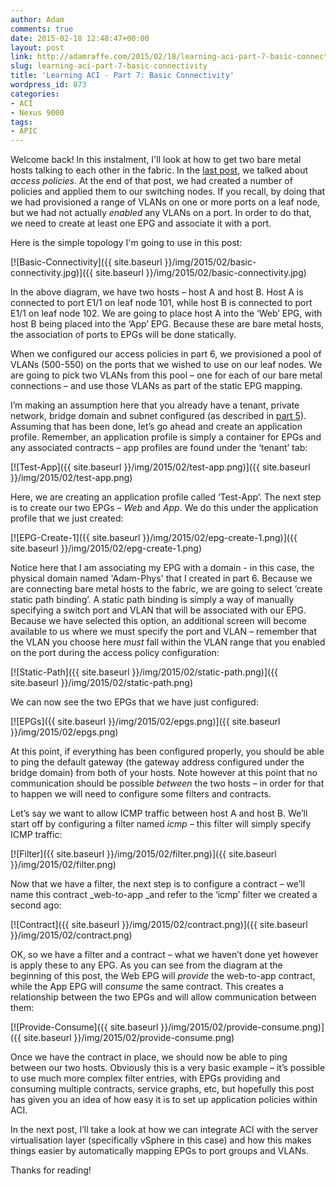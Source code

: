 ```yaml
---
author: Adam
comments: true
date: 2015-02-18 12:48:47+00:00
layout: post
link: http://adamraffe.com/2015/02/18/learning-aci-part-7-basic-connectivity/
slug: learning-aci-part-7-basic-connectivity
title: 'Learning ACI - Part 7: Basic Connectivity'
wordpress_id: 873
categories:
- ACI
- Nexus 9000
tags:
- APIC
---
```


Welcome back! In this instalment, I'll look at how to get two bare metal hosts talking to each other in the fabric. In the [last post](https://araffe.github.io/aci/nexus%209000/2015/01/16/learning-aci-part-6-access-policies), we talked about _access policies_. At the end of that post, we had created a number of policies and applied them to our switching nodes. If you recall, by doing that we had provisioned a range of VLANs on one or more ports on a leaf node, but we had not actually _enabled_ any VLANs on a port. In order to do that, we need to create at least one EPG and associate it with a port.


Here is the simple topology I'm going to use in this post:

[![Basic-Connectivity]({{ site.baseurl }}/img/2015/02/basic-connectivity.jpg)]({{ site.baseurl }}/img/2015/02/basic-connectivity.jpg)

In the above diagram, we have two hosts – host A and host B. Host A is connected to port E1/1 on leaf node 101, while host B is connected to port E1/1 on leaf node 102. We are going to place host A into the ‘Web’ EPG, with host B being placed into the ‘App’ EPG. Because these are bare metal hosts, the association of ports to EPGs will be done statically.

When we configured our access policies in part 6, we provisioned a pool of VLANs (500-550) on the ports that we wished to use on our leaf nodes. We are going to pick two VLANs from this pool – one for each of our bare metal connections – and use those VLANs as part of the static EPG mapping.

I’m making an assumption here that you already have a tenant, private network, bridge domain and subnet configured (as described in [part 5](http://adamraffe.com/2015/01/06/learning-aci-part-5-private-networks-bridge-domains-and-subnets/)). Assuming that has been done, let’s go ahead and create an application profile. Remember, an application profile is simply a container for EPGs and any associated contracts – app profiles are found under the ‘tenant’ tab:

[![Test-App]({{ site.baseurl }}/img/2015/02/test-app.png)]({{ site.baseurl }}/img/2015/02/test-app.png)

Here, we are creating an application profile called ‘Test-App’. The next step is to create our two EPGs – _Web_ and _App_. We do this under the application profile that we just created:

[![EPG-Create-1]({{ site.baseurl }}/img/2015/02/epg-create-1.png)]({{ site.baseurl }}/img/2015/02/epg-create-1.png)

Notice here that I am associating my EPG with a domain - in this case, the physical domain named 'Adam-Phys' that I created in part 6. Because we are connecting bare metal hosts to the fabric, we are going to select ‘create static path binding’. A static path binding is simply a way of manually specifying a switch port and VLAN that will be associated with our EPG. Because we have selected this option, an additional screen will become available to us where we must specify the port and VLAN – remember that the VLAN you choose here _must_ fall within the VLAN range that you enabled on the port during the access policy configuration:

[![Static-Path]({{ site.baseurl }}/img/2015/02/static-path.png)]({{ site.baseurl }}/img/2015/02/static-path.png)

We can now see the two EPGs that we have just configured:

[![EPGs]({{ site.baseurl }}/img/2015/02/epgs.png)]({{ site.baseurl }}/img/2015/02/epgs.png)

At this point, if everything has been configured properly, you should be able to ping the default gateway (the gateway address configured under the bridge domain) from both of your hosts. Note however at this point that no communication should be possible _between_ the two hosts – in order for that to happen we will need to configure some filters and contracts.

Let’s say we want to allow ICMP traffic between host A and host B. We’ll start off by configuring a filter named _icmp_ – this filter will simply specify ICMP traffic:

[![Filter]({{ site.baseurl }}/img/2015/02/filter.png)]({{ site.baseurl }}/img/2015/02/filter.png)

Now that we have a filter, the next step is to configure a contract – we’ll name this contract _web-to-app _and refer to the ‘icmp’ filter we created a second ago:

[![Contract]({{ site.baseurl }}/img/2015/02/contract.png)]({{ site.baseurl }}/img/2015/02/contract.png)

OK, so we have a filter and a contract – what we haven’t done yet however is apply these to any EPG. As you can see from the diagram at the beginning of this post, the Web EPG will _provide_ the web-to-app contract, while the App EPG will _consume_ the same contract. This creates a relationship between the two EPGs and will allow communication between them:

[![Provide-Consume]({{ site.baseurl }}/img/2015/02/provide-consume.png)]({{ site.baseurl }}/img/2015/02/provide-consume.png)

Once we have the contract in place, we should now be able to ping between our two hosts. Obviously this is a very basic example – it’s possible to use much more complex filter entries, with EPGs providing and consuming multiple contracts, service graphs, etc, but hopefully this post has given you an idea of how easy it is to set up application policies within ACI.

In the next post, I’ll take a look at how we can integrate ACI with the server virtualisation layer (specifically vSphere in this case) and how this makes things easier by automatically mapping EPGs to port groups and VLANs.

Thanks for reading!
